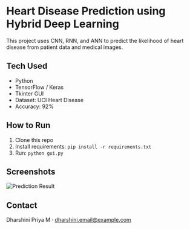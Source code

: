 # Heart Disease Prediction using Hybrid Deep Learning

This project uses CNN, RNN, and ANN to predict the likelihood of heart disease from patient data and medical images.

## Tech Used
- Python
- TensorFlow / Keras
- Tkinter GUI
- Dataset: UCI Heart Disease
- Accuracy: 92%

## How to Run
1. Clone this repo
2. Install requirements: `pip install -r requirements.txt`
3. Run: `python gui.py`

## Screenshots
![Prediction Result](screenshots/result.png)

## Contact
Dharshini Priya M · dharshini.email@example.com
